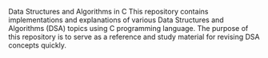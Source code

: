 Data Structures and Algorithms in C
This repository contains implementations and explanations of various Data Structures and Algorithms (DSA) topics using C programming language. The purpose of this repository is to serve as a reference and study material for revising DSA concepts quickly.
